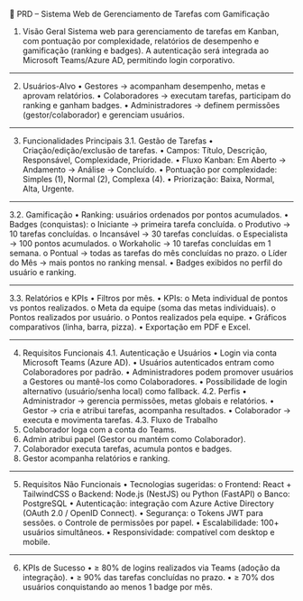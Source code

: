 📑 PRD – Sistema Web de Gerenciamento de Tarefas com Gamificação
1. Visão Geral
Sistema web para gerenciamento de tarefas em Kanban, com pontuação por complexidade, relatórios de desempenho e gamificação (ranking e badges). A autenticação será integrada ao Microsoft Teams/Azure AD, permitindo login corporativo.
________________________________________
2. Usuários-Alvo
•	Gestores → acompanham desempenho, metas e aprovam relatórios.
•	Colaboradores → executam tarefas, participam do ranking e ganham badges.
•	Administradores → definem permissões (gestor/colaborador) e gerenciam usuários.
________________________________________
3. Funcionalidades Principais
3.1. Gestão de Tarefas
•	Criação/edição/exclusão de tarefas.
•	Campos: Título, Descrição, Responsável, Complexidade, Prioridade.
•	Fluxo Kanban: Em Aberto → Andamento → Análise → Concluído.
•	Pontuação por complexidade: Simples (1), Normal (2), Complexa (4).
•	Priorização: Baixa, Normal, Alta, Urgente.
________________________________________
3.2. Gamificação
•	Ranking: usuários ordenados por pontos acumulados.
•	Badges (conquistas):
o	Iniciante → primeira tarefa concluída.
o	Produtivo → 10 tarefas concluídas.
o	Incansável → 30 tarefas concluídas.
o	Especialista → 100 pontos acumulados.
o	Workaholic → 10 tarefas concluídas em 1 semana.
o	Pontual → todas as tarefas do mês concluídas no prazo.
o	Líder do Mês → mais pontos no ranking mensal.
•	Badges exibidos no perfil do usuário e ranking.
________________________________________
3.3. Relatórios e KPIs
•	Filtros por mês.
•	KPIs:
o	Meta individual de pontos vs pontos realizados.
o	Meta da equipe (soma das metas individuais).
o	Pontos realizados por usuário.
o	Pontos realizados pela equipe.
•	Gráficos comparativos (linha, barra, pizza).
•	Exportação em PDF e Excel.
________________________________________
4. Requisitos Funcionais
4.1. Autenticação e Usuários
•	Login via conta Microsoft Teams (Azure AD).
•	Usuários autenticados entram como Colaboradores por padrão.
•	Administradores podem promover usuários a Gestores ou mantê-los como Colaboradores.
•	Possibilidade de login alternativo (usuário/senha local) como fallback.
4.2. Perfis
•	Administrador → gerencia permissões, metas globais e relatórios.
•	Gestor → cria e atribui tarefas, acompanha resultados.
•	Colaborador → executa e movimenta tarefas.
4.3. Fluxo de Trabalho
1.	Colaborador loga com a conta do Teams.
2.	Admin atribui papel (Gestor ou mantém como Colaborador).
3.	Colaborador executa tarefas, acumula pontos e badges.
4.	Gestor acompanha relatórios e ranking.
________________________________________
5. Requisitos Não Funcionais
•	Tecnologias sugeridas:
o	Frontend: React + TailwindCSS
o	Backend: Node.js (NestJS) ou Python (FastAPI)
o	Banco: PostgreSQL
•	Autenticação: integração com Azure Active Directory (OAuth 2.0 / OpenID Connect).
•	Segurança:
o	Tokens JWT para sessões.
o	Controle de permissões por papel.
•	Escalabilidade: 100+ usuários simultâneos.
•	Responsividade: compatível com desktop e mobile.
________________________________________
6. KPIs de Sucesso
•	≥ 80% de logins realizados via Teams (adoção da integração).
•	≥ 90% das tarefas concluídas no prazo.
•	≥ 70% dos usuários conquistando ao menos 1 badge por mês.


